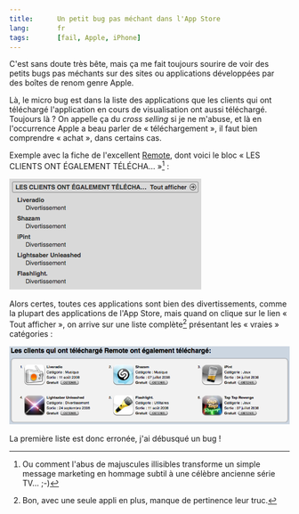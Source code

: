 ```yaml
---
title:      Un petit bug pas méchant dans l'App Store
lang:       fr
tags:       [fail, Apple, iPhone]
---
```


C'est sans doute très bête, mais ça me fait toujours sourire de voir des petits bugs pas méchants sur des sites ou applications développées par des boîtes de renom genre Apple.

Là, le micro bug est dans la liste des applications que les clients qui ont téléchargé l'application en cours de visualisation ont aussi téléchargé. Toujours là ? On appelle ça du *cross selling* si je ne m'abuse, et là en l'occurrence Apple a beau parler de « téléchargement », il faut bien comprendre « achat », dans certains cas.

Exemple avec la fiche de l'excellent [Remote](http://www.happy-iphone.com/applications/musique/remote-pour-piloter-itunes-et-apple-tv-depuis-un-iphone), dont voici le bloc « LES CLIENTS ONT ÉGALEMENT TÉLÉCHA… »[^1] :

![](appstore-remote-cross1.png)

Alors certes, toutes ces applications sont bien des divertissements, comme la plupart des applications de l'App Store, mais quand on clique sur le lien « Tout afficher », on arrive sur une liste complète[^2] présentant les « vraies » catégories :

![](appstore-remote-cross2.png)

La première liste est donc erronée, j'ai débusqué un bug !

[^1]: Ou comment l'abus de majuscules illisibles transforme un simple message marketing en hommage subtil à une célèbre ancienne série TV… ;-)

[^2]: Bon, avec une seule appli en plus, manque de pertinence leur truc.
